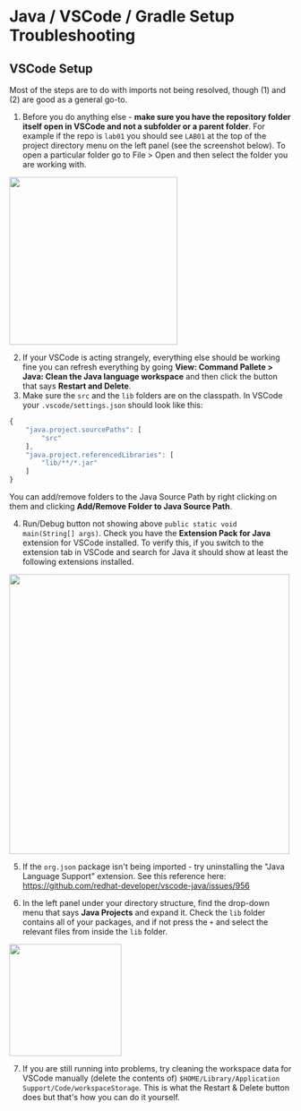 # Java / VSCode / Gradle Setup Troubleshooting

## VSCode Setup

Most of the steps are to do with imports not being resolved, though (1) and (2)
 are good as a general go-to.
 
1. Before you do anything else - **make sure you have the repository folder itself open in VSCode and not a subfolder or a parent folder**. For example if the repo is `lab01` you should see `LAB01` at the top of the project directory menu on the left panel (see the screenshot below). To open a particular folder go to File > Open and then select the folder you are working with.  
<img src="https://static.au.edusercontent.com/files/TMhoLTB1SpWtWMZ7kpjIb63c" width="300" />

2. If your VSCode is acting strangely, everything else should be working fine you can refresh everything by going **View: Command Pallete > Java: Clean the Java language workspace** and then click the button that says **Restart and Delete**.
3. Make sure the `src` and the `lib` folders are on the classpath. In VSCode your `.vscode/settings.json` should look like this:

```javascript
{
    "java.project.sourcePaths": [
        "src"
    ],
    "java.project.referencedLibraries": [
        "lib/**/*.jar"
    ]
}
```

You can add/remove folders to the Java Source Path by right clicking on them and clicking **Add/Remove Folder to Java Source Path**.

4. Run/Debug button not showing above `public static void main(String[] args)`. Check you have the **Extension Pack for Java** extension for VSCode installed. To verify this, if you switch to the extension tab in VSCode and search for Java it should show at least the following extensions installed.

<img src="https://static.au.edusercontent.com/files/Nbr1l1phCjvZtK6fzxu33xRp" width="500" />

5. If the `org.json` package isn't being imported - try uninstalling the "Java Language Support" extension. See this reference here: https://github.com/redhat-developer/vscode-java/issues/956

6. In the left panel under your directory structure, find the drop-down menu that says **Java Projects** and expand it. Check the `lib` folder contains all of your packages, and if not press the `+` and select the relevant files from inside the `lib` folder.

<img src="https://static.au.edusercontent.com/files/d9JJA6p7k8ZcbCd4AgTl4yn1" width="200" />

7. If you are still running into problems, try cleaning the workspace data for VSCode manually (delete the contents of) `$HOME/Library/Application Support/Code/workspaceStorage`. This is what the Restart & Delete button does but that's how you can do it yourself.

